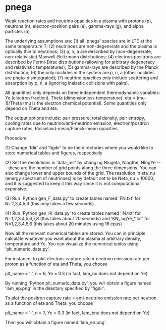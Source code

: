 # pnega
Weak reaction rates and neutrino opacities in a plasma with protons (p), neutrons (n), electron-position pairs (e), gamma-rays (g), and alpha particles (a)

The underlying assumptions are: (1) all 'pnega' species are in LTE at the same temperature T; (2) neutrinoes are non-degenerate and the plasma is optically thin to neutrinos; (3) p, n, a are described by (non-degenerate, non-relativistic) Maxwell-Boltzmann distributions; (4) electron-positrons are described by Fermi-Dirac distributions (allowing for arbitrary degeneracy and relativistic temperatures); (5) gamma-rays are described by the Planck distribution; (6) the only nuclides in the system are p, n, a (other nuclides are photo-disintegrated); (7) neutrino opacities only include scattering and absorption by p, n, a (ignoring inelastic collisions with pairs).

All quantities only depends on three independent thermodynamic variables: Ye (electron fraction), Theta (dimensionless temperature), eta = (mu-1)/Theta (mu is the electron chemical potential). Some quantities only depend on Theta and eta.

The output options include: pair pressure, total density, pair entropy, cooling rates due to neutrino/anti-neutrino emission, electron/positron capture rates, Rosseland-mean/Planck-mean opacities.

Procedure:

(1) Change 'fdir' and 'figdir' to be the directories where you would like to store numerical tables and figures, respectively

(2) Set the resolutions in 'data_init' by changing Nlogeta, Nlogthe, NlogYe --- these are the number of grid points along the three dimensions. You can also change lower and upper bounds of the grid. The resolution in eta_nu (energy spectrum of neutrinoes) is by default set to be Neta_nu = 10000, and it is suggested to keep it this way since it is not computational expensive.

(3) Run 'Python gen_F_data.py' to create tables named 'FN.txt' for N=2,3,4,5,6 (this only takes a few seconds)

(4) Run 'Python gen_IK_data.py' to create tables named 'IN.txt' for N=1,2,3,4,5,6,7,8 (this takes about 20 seconds) and 'KN_logYe_*.txt' for N=1,2,3,4,5,6 (this takes about 20 minutes using 16 cpus)

Now all the relevant numerical tables are stored. You can in principle calculate whatever you want about the plasma at arbitrary density, temperature and Ye. You can visualize the numerical tables using 'plt_numeric_data.py'.

For instance, to plot electron-capture rate = neutrino emission rate per proton as a function of eta and Theta, you choose

plt_name = 'I',
n = 6,
Ye = 0.3 (in fact, lam_nu does not depend on Ye)

By running 'Python plt_numeric_data.py', you will obtain a figure named 'lam_ep.png' in the directory specified by 'figdir'.

To plot the positron capture rate = anti-neutrino emission rate per neutron as a function of eta and Theta, you choose

plt_name = 'I',
n = 7,
Ye = 0.3 (in fact, lam_bnu does not depend on Ye)

Then you will obtain a figure named 'lam_en.png'.
